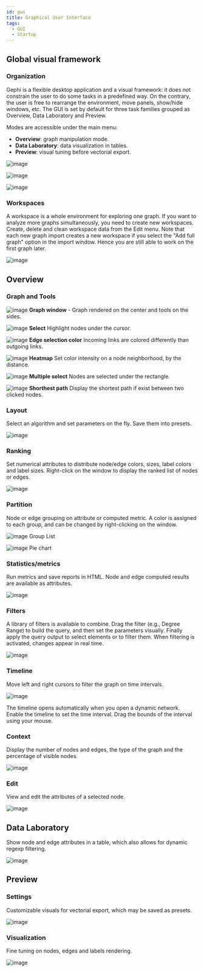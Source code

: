 ```yaml
---
id: gui
title: Graphical User Interface
tags:
  - GUI
  - Startup
---
```

## Global visual framework

### Organization

Gephi is a flexible desktop application and a visual framework: it does not constrain the user to do some tasks in a predefined way. On the contrary, the user is free to rearrange the environment, move panels, show/hide windows, etc. The GUI is set by default for three task families grouped as Overview, Data Laboratory and Preview.

Modes are accessible under the main menu:
- **Overview**: graph manipulation mode.
- **Data Laboratory**: data visualization in tables.
- **Preview**: visual tuning before vectorial export.

![image](/docs/01_User_Manual/02-GUI/00_image.png)

![image](/docs/01_User_Manual/02-GUI/01_image.png)

![image](/docs/01_User_Manual/02-GUI/02_image.png)

### Workspaces

A workspace is a whole environment for exploring one graph. If you want to analyze more graphs simultaneously, you need to create new workspaces. Create, delete and clean workspace data from the Edit menu.
Note that each new graph import creates a new workspace if you select the "Add full graph" option in the import window. Hence you are still able to work on the first graph later.

![image](/docs/01_User_Manual/02-GUI/03_image.png)

## Overview

### Graph and Tools

![image](/docs/01_User_Manual/02-GUI/04_image.png)
**Graph window** - Graph rendered on the center and tools on the sides.

![image](/docs/01_User_Manual/02-GUI/05_image.png)
**Select** Highlight nodes under the cursor.

![image](/docs/01_User_Manual/02-GUI/06_image.png)
**Edge selection color** Incoming links are colored differently than outgoing links.

![image](/docs/01_User_Manual/02-GUI/07_image.png)
**Heatmap** Set color intensity on a node neighborhood, by the distance.

![image](/docs/01_User_Manual/02-GUI/08_image.png)
**Multiple select** Nodes are selected under the rectangle.

![image](/docs/01_User_Manual/02-GUI/09_image.png)
**Shorthest path** Display the shortest path if exist between two clicked nodes.

### Layout

Select an algorithm and set parameters on the fly. Save them into presets.

![image](/docs/01_User_Manual/02-GUI/10_image.png)

### Ranking

Set numerical attributes to distribute node/edge colors, sizes, label colors and label sizes. Right-click on the window to display the ranked list of nodes or edges.

![image](/docs/01_User_Manual/02-GUI/11_image.png)

### Partition

Node or edge grouping on attribute or computed metric. A color is assigned to each group, and can be changed by right-clicking on the window.

![image](/docs/01_User_Manual/02-GUI/12_image.png)
Group List

![image](/docs/01_User_Manual/02-GUI/13_image.png)
Pie chart

### Statistics/metrics

Run metrics and save reports in HTML. Node and edge computed results are available as attributes.

![image](/docs/01_User_Manual/02-GUI/14_image.png)

### Filters

A library of filters is available to combine. Drag the filter (e.g., Degree Range) to build the query, and then set the parameters visually. Finally apply the query output to select elements or to filter them. When filtering is activated, changes appear in real time.

![image](/docs/01_User_Manual/02-GUI/15_image.png)

### Timeline

Move left and right cursors to filter the graph on time intervals.

![image](/docs/01_User_Manual/02-GUI/16_image.png)

The timeline opens automatically when you open a dynamic network. Enable the timeline to set the time interval. Drag the bounds of the interval using your mouse.

### Context

Display the number of nodes and edges, the type of the graph and the percentage of visible nodes.

![image](/docs/01_User_Manual/02-GUI/17_image.png)

### Edit

View and edit the attributes of a selected node.

![image](/docs/01_User_Manual/02-GUI/18_image.png)

## Data Laboratory

Show node and edge attributes in a table, which also allows for dynamic regexp filtering.

![image](/docs/01_User_Manual/02-GUI/19_image.png)

## Preview

### Settings

Customizable visuals for vectorial export, which may be saved as presets.

![image](/docs/01_User_Manual/02-GUI/20_image.png)

### Visualization

Fine tuning on nodes, edges and labels rendering.

![image](/docs/01_User_Manual/02-GUI/21_image.png)